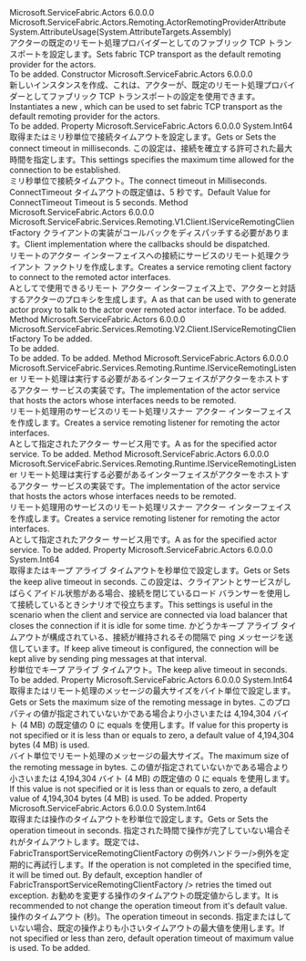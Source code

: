 <Type Name="FabricTransportActorRemotingProviderAttribute" FullName="Microsoft.ServiceFabric.Actors.Remoting.FabricTransport.FabricTransportActorRemotingProviderAttribute">
  <TypeSignature Language="C#" Value="public class FabricTransportActorRemotingProviderAttribute : Microsoft.ServiceFabric.Actors.Remoting.ActorRemotingProviderAttribute" />
  <TypeSignature Language="ILAsm" Value=".class public auto ansi beforefieldinit FabricTransportActorRemotingProviderAttribute extends Microsoft.ServiceFabric.Actors.Remoting.ActorRemotingProviderAttribute" />
  <TypeSignature Language="DocId" Value="T:Microsoft.ServiceFabric.Actors.Remoting.FabricTransport.FabricTransportActorRemotingProviderAttribute" />
  <TypeSignature Language="VB.NET" Value="Public Class FabricTransportActorRemotingProviderAttribute&#xA;Inherits ActorRemotingProviderAttribute" />
  <TypeSignature Language="F#" Value="type FabricTransportActorRemotingProviderAttribute = class&#xA;    inherit ActorRemotingProviderAttribute" />
  <AssemblyInfo>
    <AssemblyName>Microsoft.ServiceFabric.Actors</AssemblyName>
    <AssemblyVersion>6.0.0.0</AssemblyVersion>
  </AssemblyInfo>
  <Base>
    <BaseTypeName>Microsoft.ServiceFabric.Actors.Remoting.ActorRemotingProviderAttribute</BaseTypeName>
  </Base>
  <Interfaces />
  <Attributes>
    <Attribute>
      <AttributeName>System.AttributeUsage(System.AttributeTargets.Assembly)</AttributeName>
    </Attribute>
  </Attributes>
  <Docs>
    <summary>
                <span data-ttu-id="e05b8-101">アクターの既定のリモート処理プロバイダーとしてのファブリック TCP トランスポートを設定します。</span><span class="sxs-lookup"><span data-stu-id="e05b8-101">Sets fabric TCP transport as the default remoting provider for the actors.</span></span>
            </summary>
    <remarks>To be added.</remarks>
  </Docs>
  <Members>
    <Member MemberName=".ctor">
      <MemberSignature Language="C#" Value="public FabricTransportActorRemotingProviderAttribute ();" />
      <MemberSignature Language="ILAsm" Value=".method public hidebysig specialname rtspecialname instance void .ctor() cil managed" />
      <MemberSignature Language="DocId" Value="M:Microsoft.ServiceFabric.Actors.Remoting.FabricTransport.FabricTransportActorRemotingProviderAttribute.#ctor" />
      <MemberSignature Language="VB.NET" Value="Public Sub New ()" />
      <MemberType>Constructor</MemberType>
      <AssemblyInfo>
        <AssemblyName>Microsoft.ServiceFabric.Actors</AssemblyName>
        <AssemblyVersion>6.0.0.0</AssemblyVersion>
      </AssemblyInfo>
      <Parameters />
      <Docs>
        <summary>
            <span data-ttu-id="e05b8-102">新しいインスタンスを作成<see cref="T:Microsoft.ServiceFabric.Actors.Remoting.FabricTransport.FabricTransportActorRemotingProviderAttribute" />、これは、アクターが、既定のリモート処理プロバイダーとしてファブリック TCP トランスポートの設定を使用できます。</span><span class="sxs-lookup"><span data-stu-id="e05b8-102">Instantiates a new <see cref="T:Microsoft.ServiceFabric.Actors.Remoting.FabricTransport.FabricTransportActorRemotingProviderAttribute" />, which can be used to set fabric TCP transport as the default remoting provider for the actors.</span></span>
            </summary>
        <remarks>To be added.</remarks>
      </Docs>
    </Member>
    <Member MemberName="ConnectTimeoutInMilliseconds">
      <MemberSignature Language="C#" Value="public long ConnectTimeoutInMilliseconds { get; set; }" />
      <MemberSignature Language="ILAsm" Value=".property instance int64 ConnectTimeoutInMilliseconds" />
      <MemberSignature Language="DocId" Value="P:Microsoft.ServiceFabric.Actors.Remoting.FabricTransport.FabricTransportActorRemotingProviderAttribute.ConnectTimeoutInMilliseconds" />
      <MemberSignature Language="VB.NET" Value="Public Property ConnectTimeoutInMilliseconds As Long" />
      <MemberSignature Language="F#" Value="member this.ConnectTimeoutInMilliseconds : int64 with get, set" Usage="Microsoft.ServiceFabric.Actors.Remoting.FabricTransport.FabricTransportActorRemotingProviderAttribute.ConnectTimeoutInMilliseconds" />
      <MemberType>Property</MemberType>
      <AssemblyInfo>
        <AssemblyName>Microsoft.ServiceFabric.Actors</AssemblyName>
        <AssemblyVersion>6.0.0.0</AssemblyVersion>
      </AssemblyInfo>
      <ReturnValue>
        <ReturnType>System.Int64</ReturnType>
      </ReturnValue>
      <Docs>
        <summary>
                <span data-ttu-id="e05b8-103">取得またはミリ秒単位で接続タイムアウトを設定します。</span><span class="sxs-lookup"><span data-stu-id="e05b8-103">Gets or Sets the connect timeout in milliseconds.</span></span> <span data-ttu-id="e05b8-104">この設定は、接続を確立する許可された最大時間を指定します。</span><span class="sxs-lookup"><span data-stu-id="e05b8-104">This settings specifies the maximum time allowed for the connection to be established.</span></span>
                </summary>
        <value>
                <span data-ttu-id="e05b8-105">ミリ秒単位で接続タイムアウト。</span><span class="sxs-lookup"><span data-stu-id="e05b8-105">The connect timeout in Milliseconds.</span></span>
            </value>
        <remarks><span data-ttu-id="e05b8-106">ConnectTimeout タイムアウトの既定値は、5 秒です。</span><span class="sxs-lookup"><span data-stu-id="e05b8-106">Default Value for ConnectTimeout Timeout is 5 seconds.</span></span></remarks>
      </Docs>
    </Member>
    <Member MemberName="CreateServiceRemotingClientFactory">
      <MemberSignature Language="C#" Value="public override Microsoft.ServiceFabric.Services.Remoting.V1.Client.IServiceRemotingClientFactory CreateServiceRemotingClientFactory (Microsoft.ServiceFabric.Services.Remoting.V1.IServiceRemotingCallbackClient callbackClient);" />
      <MemberSignature Language="ILAsm" Value=".method public hidebysig virtual instance class Microsoft.ServiceFabric.Services.Remoting.V1.Client.IServiceRemotingClientFactory CreateServiceRemotingClientFactory(class Microsoft.ServiceFabric.Services.Remoting.V1.IServiceRemotingCallbackClient callbackClient) cil managed" />
      <MemberSignature Language="DocId" Value="M:Microsoft.ServiceFabric.Actors.Remoting.FabricTransport.FabricTransportActorRemotingProviderAttribute.CreateServiceRemotingClientFactory(Microsoft.ServiceFabric.Services.Remoting.V1.IServiceRemotingCallbackClient)" />
      <MemberSignature Language="VB.NET" Value="Public Overrides Function CreateServiceRemotingClientFactory (callbackClient As IServiceRemotingCallbackClient) As IServiceRemotingClientFactory" />
      <MemberSignature Language="F#" Value="override this.CreateServiceRemotingClientFactory : Microsoft.ServiceFabric.Services.Remoting.V1.IServiceRemotingCallbackClient -&gt; Microsoft.ServiceFabric.Services.Remoting.V1.Client.IServiceRemotingClientFactory" Usage="fabricTransportActorRemotingProviderAttribute.CreateServiceRemotingClientFactory callbackClient" />
      <MemberType>Method</MemberType>
      <AssemblyInfo>
        <AssemblyName>Microsoft.ServiceFabric.Actors</AssemblyName>
        <AssemblyVersion>6.0.0.0</AssemblyVersion>
      </AssemblyInfo>
      <ReturnValue>
        <ReturnType>Microsoft.ServiceFabric.Services.Remoting.V1.Client.IServiceRemotingClientFactory</ReturnType>
      </ReturnValue>
      <Parameters>
        <Parameter Name="callbackClient" Type="Microsoft.ServiceFabric.Services.Remoting.V1.IServiceRemotingCallbackClient" />
      </Parameters>
      <Docs>
        <param name="callbackClient">
                <span data-ttu-id="e05b8-107">クライアントの実装がコールバックをディスパッチする必要があります。</span><span class="sxs-lookup"><span data-stu-id="e05b8-107">Client implementation where the callbacks should be dispatched.</span></span>
            </param>
        <summary>
                <span data-ttu-id="e05b8-108">リモートのアクター インターフェイスへの接続にサービスのリモート処理クライアント ファクトリを作成します。</span><span class="sxs-lookup"><span data-stu-id="e05b8-108">Creates a service remoting client factory to connect to the remoted actor interfaces.</span></span>
            </summary>
        <returns>
                <span data-ttu-id="e05b8-109">A<see cref="T:Microsoft.ServiceFabric.Actors.Remoting.V1.FabricTransport.Client.FabricTransportActorRemotingClientFactory" />として<see cref="T:Microsoft.ServiceFabric.Services.Remoting.V2.Client.IServiceRemotingClientFactory" />で使用できる<see cref="T:Microsoft.ServiceFabric.Actors.Remoting.V2.Client.ActorProxyFactory" />リモート アクター インターフェイス上で、アクターと対話するアクターのプロキシを生成します。</span><span class="sxs-lookup"><span data-stu-id="e05b8-109">A <see cref="T:Microsoft.ServiceFabric.Actors.Remoting.V1.FabricTransport.Client.FabricTransportActorRemotingClientFactory" /> as <see cref="T:Microsoft.ServiceFabric.Services.Remoting.V2.Client.IServiceRemotingClientFactory" /> that can be used with <see cref="T:Microsoft.ServiceFabric.Actors.Remoting.V2.Client.ActorProxyFactory" /> to generate actor proxy to talk to the actor over remoted actor interface.</span></span>
                </returns>
        <remarks>To be added.</remarks>
      </Docs>
    </Member>
    <Member MemberName="CreateServiceRemotingClientFactoryV2">
      <MemberSignature Language="C#" Value="public override Microsoft.ServiceFabric.Services.Remoting.V2.Client.IServiceRemotingClientFactory CreateServiceRemotingClientFactoryV2 (Microsoft.ServiceFabric.Services.Remoting.V2.Client.IServiceRemotingCallbackMessageHandler callbackMessageHandler);" />
      <MemberSignature Language="ILAsm" Value=".method public hidebysig virtual instance class Microsoft.ServiceFabric.Services.Remoting.V2.Client.IServiceRemotingClientFactory CreateServiceRemotingClientFactoryV2(class Microsoft.ServiceFabric.Services.Remoting.V2.Client.IServiceRemotingCallbackMessageHandler callbackMessageHandler) cil managed" />
      <MemberSignature Language="DocId" Value="M:Microsoft.ServiceFabric.Actors.Remoting.FabricTransport.FabricTransportActorRemotingProviderAttribute.CreateServiceRemotingClientFactoryV2(Microsoft.ServiceFabric.Services.Remoting.V2.Client.IServiceRemotingCallbackMessageHandler)" />
      <MemberSignature Language="VB.NET" Value="Public Overrides Function CreateServiceRemotingClientFactoryV2 (callbackMessageHandler As IServiceRemotingCallbackMessageHandler) As IServiceRemotingClientFactory" />
      <MemberSignature Language="F#" Value="override this.CreateServiceRemotingClientFactoryV2 : Microsoft.ServiceFabric.Services.Remoting.V2.Client.IServiceRemotingCallbackMessageHandler -&gt; Microsoft.ServiceFabric.Services.Remoting.V2.Client.IServiceRemotingClientFactory" Usage="fabricTransportActorRemotingProviderAttribute.CreateServiceRemotingClientFactoryV2 callbackMessageHandler" />
      <MemberType>Method</MemberType>
      <AssemblyInfo>
        <AssemblyName>Microsoft.ServiceFabric.Actors</AssemblyName>
        <AssemblyVersion>6.0.0.0</AssemblyVersion>
      </AssemblyInfo>
      <ReturnValue>
        <ReturnType>Microsoft.ServiceFabric.Services.Remoting.V2.Client.IServiceRemotingClientFactory</ReturnType>
      </ReturnValue>
      <Parameters>
        <Parameter Name="callbackMessageHandler" Type="Microsoft.ServiceFabric.Services.Remoting.V2.Client.IServiceRemotingCallbackMessageHandler" />
      </Parameters>
      <Docs>
        <param name="callbackMessageHandler">To be added.</param>
        <summary>To be added.</summary>
        <returns>To be added.</returns>
        <remarks>To be added.</remarks>
        <inheritdoc />
      </Docs>
    </Member>
    <Member MemberName="CreateServiceRemotingListener">
      <MemberSignature Language="C#" Value="public override Microsoft.ServiceFabric.Services.Remoting.Runtime.IServiceRemotingListener CreateServiceRemotingListener (Microsoft.ServiceFabric.Actors.Runtime.ActorService actorService);" />
      <MemberSignature Language="ILAsm" Value=".method public hidebysig virtual instance class Microsoft.ServiceFabric.Services.Remoting.Runtime.IServiceRemotingListener CreateServiceRemotingListener(class Microsoft.ServiceFabric.Actors.Runtime.ActorService actorService) cil managed" />
      <MemberSignature Language="DocId" Value="M:Microsoft.ServiceFabric.Actors.Remoting.FabricTransport.FabricTransportActorRemotingProviderAttribute.CreateServiceRemotingListener(Microsoft.ServiceFabric.Actors.Runtime.ActorService)" />
      <MemberSignature Language="F#" Value="override this.CreateServiceRemotingListener : Microsoft.ServiceFabric.Actors.Runtime.ActorService -&gt; Microsoft.ServiceFabric.Services.Remoting.Runtime.IServiceRemotingListener" Usage="fabricTransportActorRemotingProviderAttribute.CreateServiceRemotingListener actorService" />
      <MemberType>Method</MemberType>
      <AssemblyInfo>
        <AssemblyName>Microsoft.ServiceFabric.Actors</AssemblyName>
        <AssemblyVersion>6.0.0.0</AssemblyVersion>
      </AssemblyInfo>
      <ReturnValue>
        <ReturnType>Microsoft.ServiceFabric.Services.Remoting.Runtime.IServiceRemotingListener</ReturnType>
      </ReturnValue>
      <Parameters>
        <Parameter Name="actorService" Type="Microsoft.ServiceFabric.Actors.Runtime.ActorService" />
      </Parameters>
      <Docs>
        <param name="actorService">
                <span data-ttu-id="e05b8-110">リモート処理は実行する必要があるインターフェイスがアクターをホストするアクター サービスの実装です。</span><span class="sxs-lookup"><span data-stu-id="e05b8-110">The implementation of the actor service that hosts the actors whose interfaces needs to be remoted.</span></span>
                </param>
        <summary>
                <span data-ttu-id="e05b8-111">リモート処理用のサービスのリモート処理リスナー アクター インターフェイスを作成します。</span><span class="sxs-lookup"><span data-stu-id="e05b8-111">Creates a service remoting listener for remoting the actor interfaces.</span></span>
            </summary>
        <returns>
                <span data-ttu-id="e05b8-112">A<see cref="T:Microsoft.ServiceFabric.Actors.Remoting.V1.FabricTransport.Runtime.FabricTransportActorServiceRemotingListener" />として<see cref="T:Microsoft.ServiceFabric.Services.Remoting.Runtime.IServiceRemotingListener" />指定されたアクター サービス用です。</span><span class="sxs-lookup"><span data-stu-id="e05b8-112">A <see cref="T:Microsoft.ServiceFabric.Actors.Remoting.V1.FabricTransport.Runtime.FabricTransportActorServiceRemotingListener" /> as <see cref="T:Microsoft.ServiceFabric.Services.Remoting.Runtime.IServiceRemotingListener" /> for the specified actor service.</span></span>
                </returns>
        <remarks>To be added.</remarks>
      </Docs>
    </Member>
    <Member MemberName="CreateServiceRemotingListenerV2">
      <MemberSignature Language="C#" Value="public override Microsoft.ServiceFabric.Services.Remoting.Runtime.IServiceRemotingListener CreateServiceRemotingListenerV2 (Microsoft.ServiceFabric.Actors.Runtime.ActorService actorService);" />
      <MemberSignature Language="ILAsm" Value=".method public hidebysig virtual instance class Microsoft.ServiceFabric.Services.Remoting.Runtime.IServiceRemotingListener CreateServiceRemotingListenerV2(class Microsoft.ServiceFabric.Actors.Runtime.ActorService actorService) cil managed" />
      <MemberSignature Language="DocId" Value="M:Microsoft.ServiceFabric.Actors.Remoting.FabricTransport.FabricTransportActorRemotingProviderAttribute.CreateServiceRemotingListenerV2(Microsoft.ServiceFabric.Actors.Runtime.ActorService)" />
      <MemberSignature Language="F#" Value="override this.CreateServiceRemotingListenerV2 : Microsoft.ServiceFabric.Actors.Runtime.ActorService -&gt; Microsoft.ServiceFabric.Services.Remoting.Runtime.IServiceRemotingListener" Usage="fabricTransportActorRemotingProviderAttribute.CreateServiceRemotingListenerV2 actorService" />
      <MemberType>Method</MemberType>
      <AssemblyInfo>
        <AssemblyName>Microsoft.ServiceFabric.Actors</AssemblyName>
        <AssemblyVersion>6.0.0.0</AssemblyVersion>
      </AssemblyInfo>
      <ReturnValue>
        <ReturnType>Microsoft.ServiceFabric.Services.Remoting.Runtime.IServiceRemotingListener</ReturnType>
      </ReturnValue>
      <Parameters>
        <Parameter Name="actorService" Type="Microsoft.ServiceFabric.Actors.Runtime.ActorService" />
      </Parameters>
      <Docs>
        <param name="actorService">
                <span data-ttu-id="e05b8-113">リモート処理は実行する必要があるインターフェイスがアクターをホストするアクター サービスの実装です。</span><span class="sxs-lookup"><span data-stu-id="e05b8-113">The implementation of the actor service that hosts the actors whose interfaces needs to be remoted.</span></span>
                </param>
        <summary>
                <span data-ttu-id="e05b8-114">リモート処理用のサービスのリモート処理リスナー アクター インターフェイスを作成します。</span><span class="sxs-lookup"><span data-stu-id="e05b8-114">Creates a service remoting listener for remoting the actor interfaces.</span></span>
            </summary>
        <returns>
                <span data-ttu-id="e05b8-115">A<see cref="T:Microsoft.ServiceFabric.Actors.Remoting.V2.FabricTransport.Runtime.FabricTransportActorServiceRemotingListener" />として<see cref="T:Microsoft.ServiceFabric.Services.Remoting.Runtime.IServiceRemotingListener" />指定されたアクター サービス用です。</span><span class="sxs-lookup"><span data-stu-id="e05b8-115">A <see cref="T:Microsoft.ServiceFabric.Actors.Remoting.V2.FabricTransport.Runtime.FabricTransportActorServiceRemotingListener" /> as <see cref="T:Microsoft.ServiceFabric.Services.Remoting.Runtime.IServiceRemotingListener" /> for the specified actor service.</span></span>
                </returns>
        <remarks>To be added.</remarks>
      </Docs>
    </Member>
    <Member MemberName="KeepAliveTimeoutInSeconds">
      <MemberSignature Language="C#" Value="public long KeepAliveTimeoutInSeconds { get; set; }" />
      <MemberSignature Language="ILAsm" Value=".property instance int64 KeepAliveTimeoutInSeconds" />
      <MemberSignature Language="DocId" Value="P:Microsoft.ServiceFabric.Actors.Remoting.FabricTransport.FabricTransportActorRemotingProviderAttribute.KeepAliveTimeoutInSeconds" />
      <MemberSignature Language="VB.NET" Value="Public Property KeepAliveTimeoutInSeconds As Long" />
      <MemberSignature Language="F#" Value="member this.KeepAliveTimeoutInSeconds : int64 with get, set" Usage="Microsoft.ServiceFabric.Actors.Remoting.FabricTransport.FabricTransportActorRemotingProviderAttribute.KeepAliveTimeoutInSeconds" />
      <MemberType>Property</MemberType>
      <AssemblyInfo>
        <AssemblyName>Microsoft.ServiceFabric.Actors</AssemblyName>
        <AssemblyVersion>6.0.0.0</AssemblyVersion>
      </AssemblyInfo>
      <ReturnValue>
        <ReturnType>System.Int64</ReturnType>
      </ReturnValue>
      <Docs>
        <summary>
                <span data-ttu-id="e05b8-116">取得またはキープ アライブ タイムアウトを秒単位で設定します。</span><span class="sxs-lookup"><span data-stu-id="e05b8-116">Gets or Sets the keep alive timeout in seconds.</span></span> <span data-ttu-id="e05b8-117">この設定は、クライアントとサービスがしばらくアイドル状態がある場合、接続を閉じているロード バランサーを使用して接続しているときシナリオで役立ちます。</span><span class="sxs-lookup"><span data-stu-id="e05b8-117">This settings is useful in the scenario when the client and service are connected via load balancer that closes the connection if it is idle for some time.</span></span>
                <span data-ttu-id="e05b8-118">かどうかキープ アライブ タイムアウトが構成されている、接続が維持されるその間隔で ping メッセージを送信しています。</span><span class="sxs-lookup"><span data-stu-id="e05b8-118">If keep alive timeout is configured, the connection will be kept alive by sending ping messages at that interval.</span></span>
                </summary>
        <value>
                <span data-ttu-id="e05b8-119">秒単位でキープ アライブ タイムアウト。</span><span class="sxs-lookup"><span data-stu-id="e05b8-119">The keep alive timeout in seconds.</span></span>
            </value>
        <remarks>To be added.</remarks>
      </Docs>
    </Member>
    <Member MemberName="MaxMessageSize">
      <MemberSignature Language="C#" Value="public long MaxMessageSize { get; set; }" />
      <MemberSignature Language="ILAsm" Value=".property instance int64 MaxMessageSize" />
      <MemberSignature Language="DocId" Value="P:Microsoft.ServiceFabric.Actors.Remoting.FabricTransport.FabricTransportActorRemotingProviderAttribute.MaxMessageSize" />
      <MemberSignature Language="VB.NET" Value="Public Property MaxMessageSize As Long" />
      <MemberSignature Language="F#" Value="member this.MaxMessageSize : int64 with get, set" Usage="Microsoft.ServiceFabric.Actors.Remoting.FabricTransport.FabricTransportActorRemotingProviderAttribute.MaxMessageSize" />
      <MemberType>Property</MemberType>
      <AssemblyInfo>
        <AssemblyName>Microsoft.ServiceFabric.Actors</AssemblyName>
        <AssemblyVersion>6.0.0.0</AssemblyVersion>
      </AssemblyInfo>
      <ReturnValue>
        <ReturnType>System.Int64</ReturnType>
      </ReturnValue>
      <Docs>
        <summary>
            <span data-ttu-id="e05b8-120">取得またはリモート処理のメッセージの最大サイズをバイト単位で設定します。</span><span class="sxs-lookup"><span data-stu-id="e05b8-120">Gets or Sets the maximum size of the remoting message in bytes.</span></span>
            <span data-ttu-id="e05b8-121">このプロパティの値が指定されていないかである場合より小さいまたは 4,194,304 バイト (4 MB) の既定値の 0 に equals を使用します。</span><span class="sxs-lookup"><span data-stu-id="e05b8-121">If value for this property is not specified or it is less than or equals to zero, a default value of 4,194,304 bytes (4 MB) is used.</span></span>
            </summary>
        <value>
                <span data-ttu-id="e05b8-122">バイト単位でリモート処理のメッセージの最大サイズ。</span><span class="sxs-lookup"><span data-stu-id="e05b8-122">The maximum size of the remoting message in bytes.</span></span> <span data-ttu-id="e05b8-123">この値が指定されていないかである場合より小さいまたは 4,194,304 バイト (4 MB) の既定値の 0 に equals を使用します。</span><span class="sxs-lookup"><span data-stu-id="e05b8-123">If this value is not specified or it is less than or equals to zero, a default value of 4,194,304 bytes (4 MB) is used.</span></span>
                </value>
        <remarks>To be added.</remarks>
      </Docs>
    </Member>
    <Member MemberName="OperationTimeoutInSeconds">
      <MemberSignature Language="C#" Value="public long OperationTimeoutInSeconds { get; set; }" />
      <MemberSignature Language="ILAsm" Value=".property instance int64 OperationTimeoutInSeconds" />
      <MemberSignature Language="DocId" Value="P:Microsoft.ServiceFabric.Actors.Remoting.FabricTransport.FabricTransportActorRemotingProviderAttribute.OperationTimeoutInSeconds" />
      <MemberSignature Language="VB.NET" Value="Public Property OperationTimeoutInSeconds As Long" />
      <MemberSignature Language="F#" Value="member this.OperationTimeoutInSeconds : int64 with get, set" Usage="Microsoft.ServiceFabric.Actors.Remoting.FabricTransport.FabricTransportActorRemotingProviderAttribute.OperationTimeoutInSeconds" />
      <MemberType>Property</MemberType>
      <AssemblyInfo>
        <AssemblyName>Microsoft.ServiceFabric.Actors</AssemblyName>
        <AssemblyVersion>6.0.0.0</AssemblyVersion>
      </AssemblyInfo>
      <ReturnValue>
        <ReturnType>System.Int64</ReturnType>
      </ReturnValue>
      <Docs>
        <summary>
                <span data-ttu-id="e05b8-124">取得または操作のタイムアウトを秒単位で設定します。</span><span class="sxs-lookup"><span data-stu-id="e05b8-124">Gets or Sets the operation timeout in seconds.</span></span> <span data-ttu-id="e05b8-125">指定された時間で操作が完了していない場合それがタイムアウトします。既定では、FabricTransportServiceRemotingClientFactory の例外ハンドラー/&gt;例外を定期的に再試行します。</span><span class="sxs-lookup"><span data-stu-id="e05b8-125">If the operation is not completed in the specified time, it will be timed out. By default, exception handler of FabricTransportServiceRemotingClientFactory /&gt; retries the timed out exception.</span></span> <span data-ttu-id="e05b8-126">お勧めを変更する操作のタイムアウトの既定値からします。</span><span class="sxs-lookup"><span data-stu-id="e05b8-126">It is recommended to not change the operation timeout from it's default value.</span></span> 
                </summary>
        <value>
                <span data-ttu-id="e05b8-127">操作のタイムアウト (秒)。</span><span class="sxs-lookup"><span data-stu-id="e05b8-127">The operation timeout in seconds.</span></span> <span data-ttu-id="e05b8-128">指定またはしていない場合、既定の操作よりも小さいタイムアウトの最大値を使用します。</span><span class="sxs-lookup"><span data-stu-id="e05b8-128">If not specified or less than zero, default operation timeout of maximum value is used.</span></span> 
                </value>
        <remarks>To be added.</remarks>
      </Docs>
    </Member>
  </Members>
</Type>